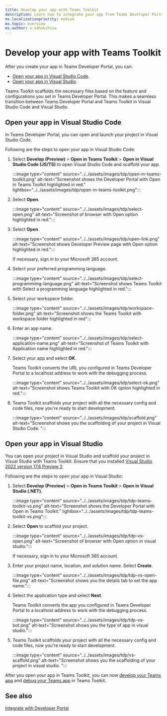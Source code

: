 ```yaml
---
title: Develop your app with Teams Toolkit
description: Learn how to integrate your app from Teams Developer Portal to Teams Toolkit in Visual Studio Code and Visual Studio.
ms.localizationpriority: medium
ms.topic: overview
ms.author: v-sdhakshina
---
```


# Develop your app with Teams Toolkit

After you create your app in Teams Developer Portal, you can:

* [Open your app in Visual Studio Code](#open-your-app-in-visual-studio-code).
* [Open your app in Visual Studio](#open-your-app-in-visual-studio).

Teams Toolkit scaffolds the necessary files based on the feature and configurations you set in Teams Developer Portal. This makes a seamless transition between Teams Developer Portal and Teams Toolkit in Visual Studio Code and Visual Studio.

## Open your app in Visual Studio Code

In Teams Developer Portal, you can open and launch your project in Visual Studio Code.

Following are the steps to open your app in Visual Studio Code:

1. Select **Develop (Preview)** > **Open in Teams Toolkit** > **Open in Visual Studio Code (JS/TS)** to open Visual Studio Code and scaffold your app.

    :::image type="content" source="../../assets/images/tdp/open-in-teams-toolkit.png" alt-text="Screenshot shows the Developer Portal with Open in Teams Toolkit highlighted in red." lightbox="../../assets/images/tdp/open-in-teams-toolkit.png":::

1. Select **Open**.

    :::image type="content" source="../../assets/images/tdp/select-open.png" alt-text="Screenshot of browser with Open option highlighted in red.":::

1. Select **Open**.

    :::image type="content" source="../../assets/images/tdp/open-link.png" alt-text="Screenshot shows Developer Preview page with Open option highlighted in red.":::

   If necessary, sign in to your Microsoft 365 account.

1. Select your preferred programming language.

    :::image type="content" source="../../assets/images/tdp/select-programmimg-language.png" alt-text="Screenshot shows Teams Toolkit with Select a programming language highlighted in red.":::

1. Select your workspace folder.

    :::image type="content" source="../../assets/images/tdp/workspace-folder.png" alt-text="Screenshot shows the Teams Toolkit with workspace folder highlighted in red":::

1. Enter an app name.

    :::image type="content" source="../../assets/images/tdp/select-application-name.png" alt-text="Screenshot of Teams Toolkit with Application name highlighted in red.":::

1. Select your app and select **OK**.

   Teams Toolkit converts the URL you configured in Teams Developer Portal to a localhost address to work with the debugging process.

    :::image type="content" source="../../assets/images/tdp/select-ok.png" alt-text="Screenshot shows Teams Toolkit with OK option highlighted in red.":::

1. Teams Toolkit scaffolds your project with all the necessary config and code files, now you're ready to start development.

    :::image type="content" source="../../assets/images/tdp/scaffold.png" alt-text="Screenshot shows you the scaffolding of your project in Visual Studio Code. ":::

## Open your app in Visual Studio

You can open your project in Visual Studio and scaffold your project in Visual Studio with Teams Toolkit. Ensure that you installed [Visual Studio 2022 version 17.6 Preview 2](/visualstudio/releases/2022/release-notes-preview#17.6.0-pre.2.0).

Following are the steps to open your app in Visual Studio:

1. Select **Develop (Preview)** > **Open in Teams Toolkit** > **Open in Visual Studio (.NET)**.

    :::image type="content" source="../../assets/images/tdp/tdp-teams-toolkit-vs.png" alt-text="Screenshot shows the Developer Portal with Open in Teams Toolkit." lightbox="../../assets/images/tdp/tdp-teams-toolkit-vs.png":::

1. Select **Open** to scaffold your project.

    :::image type="content" source="../../assets/images/tdp/tdp-vs-open.png" alt-text="Screenshot of browser with Open option in visual studio.":::

   If necessary, sign in to your Microsoft 365 account.

1. Enter your project name, location, and solution name. Select **Create**.

    :::image type="content" source="../../assets/images/tdp/tdp-vs-open-file.png" alt-text="Screenshot shows you the details tab to set the app name.":::

1. Select the application type and select **Next**.

   Teams Toolkit converts the app you configured in Teams Developer Portal to a localhost address to work with the debugging process.

    :::image type="content" source="../../assets/images/tdp/tdp-vs-bot.png" alt-text="Screenshot shows you the type of app in visual studio.":::

1. Teams Toolkit scaffolds your project with all the necessary config and code files, now you're ready to start development.

    :::image type="content" source="../../assets/images/tdp/vs-scaffold.png" alt-text="Screenshot shows you the scaffolding of your project in visual studio. ":::

After you open your app in Teams Toolkit, you can now [develop your Teams app](/microsoftteams/platform/toolkit/teamsfx-multi-env) and [debug your Teams app](../../toolkit/debug-overview.md) in Teams Toolkit.

## See also

[Integrate with Developer Portal](../../toolkit/Integrate-with-developer-portal.md)
